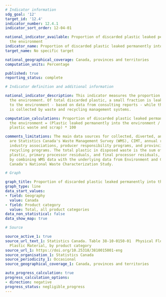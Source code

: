 ```yaml
---
# Indicator information
sdg_goal: '12'
target_id: '12.4'
indicator_number: 12.4.1
indicator_sort_order: 12-04-01

national_indicator_available: Proportion of discarded plastic leaked permanently into
  the environment
indicator_name: Proportion of discarded plastic leaked permanently into the environment
target_name: No specific target

national_geographical_coverage: Canada, provinces and territories
computation_units: Percentage

published: true
reporting_status: complete

# Indicator definition and additional information

national_indicator_description: This indicator measures the proportion of discarded plastic leaked permanently into
  the environment. Of total discarded plastic, a small fraction is leaked permanently
  to the environment - based on data from consulting reports - while the majority
  is collected by waste and recycling management systems.

computation_calculations: Proportion of discarded plastic leaked permanently into
  the environment = (Plastic leaked permanently into the environment / Total disposed
  plastic waste and scrap) * 100

comments_limitations: The main data sources for collected, diverted, and baled plastic
  are Statistics Canada's Waste Management Survey (WMS), CIMT, annual reports from
  industry associations, producer responsibility programs, and provincial waste and
  recycling programs. The total plastic in disposed waste is the sum of directly disposed
  plastic, primary processor residuals, and final processor residuals, which is derived
  by combining WMS data with the underlying data from Environment and Climate Change
  Canada's National Waste Characterization Study.

# Graph

graph_title: Proportion of discarded plastic leaked permanently into the environment
graph_type: line
data_start_values:
- field: Geography
  value: Canada
- field: Product category
  value: Total, all product categories
data_non_statistical: false
data_show_map: true

# Source

source_active_1: true
source_url_text_1: Statistics Canada. Table 38-10-0150-01  Physical Flow Account for
  Plastic Material, by product category
source_url_1: https://doi.org/10.25318/3810015001-eng
source_organisation_1: Statistics Canada
source_periodicity_1: Occasional
source_geographical_coverage_1: Canada, provinces and territories

auto_progress_calculation: true
progress_calculation_options:
- direction: negative
progress_status: negligible_progress
---
```

